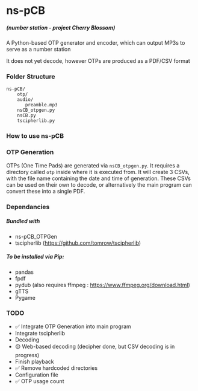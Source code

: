 # ns-pCB
##### (number station - project Cherry Blossom)
A Python-based OTP generator and encoder, which can output MP3s to serve as a number station

It does not yet decode, however OTPs are produced as a PDF/CSV format 

### Folder Structure
```
ns-pCB/
    otp/
    audio/
       preamble.mp3
    nsCB_otpgen.py
    nsCB.py
    tscipherlib.py
```

### How to use ns-pCB

### OTP Generation
OTPs (One Time Pads) are generated via `nsCB_otpgen.py`. It requires a directory called `otp` inside where it is executed from. 
It will create 3 CSVs, with the file name containing the date and time of generation. These CSVs can be used on their own to decode, or alternatively the main program can convert these into a single PDF. 

### Dependancies
##### Bundled with
  * ns-pCB_OTPGen
  * tscipherlib (https://github.com/tomrow/tscipherlib)
##### To be installed via Pip:
  * pandas
  * fpdf
  * pydub (also requires ffmpeg : https://www.ffmpeg.org/download.html)
  * gTTS
  * Pygame

### TODO
 * ✅ Integrate OTP Generation into main program
 * Integrate tscipherlib
 * Decoding
 * 🟡 Web-based decoding (decipher done, but CSV decoding is in progress)
 * Finish playback
 * ✅ Remove hardcoded directories
 * Configuration file
 * ✅ OTP usage count
